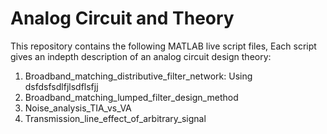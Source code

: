 # Analog Circuit and Theory

This repository contains the following MATLAB live script files, Each script gives an indepth description of an analog circuit design theory:
1. Broadband_matching_distributive_filter_network:
   Using dsfdsfsdlfjlsdflsfjj
2. Broadband_matching_lumped_filter_design_method
3. Noise_analysis_TIA_vs_VA 
4. Transmission_line_effect_of_arbitrary_signal
